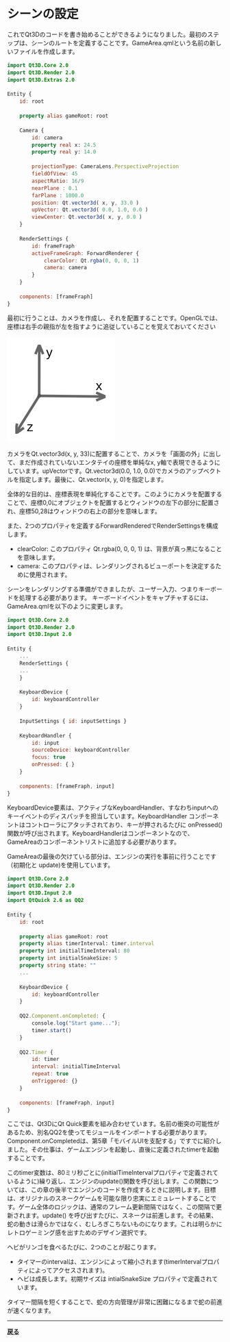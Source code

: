 # シーンの設定

これでQt3Dのコードを書き始めることができるようになりました。最初のステップは、シーンのルートを定義することです。GameArea.qmlという名前の新しいファイルを作成します。

```QML
import Qt3D.Core 2.0
import Qt3D.Render 2.0
import Qt3D.Extras 2.0

Entity {
    id: root

    property alias gameRoot: root

    Camera {
        id: camera
        property real x: 24.5
        property real y: 14.0

        projectionType: CameraLens.PerspectiveProjection
        fieldOfView: 45
        aspectRatio: 16/9
        nearPlane : 0.1
        farPlane : 1000.0
        position: Qt.vector3d( x, y, 33.0 )
        upVector: Qt.vector3d( 0.0, 1.0, 0.0 )
        viewCenter: Qt.vector3d( x, y, 0.0 )
    }

    RenderSettings {
        id: frameFraph
        activeFrameGraph: ForwardRenderer {
            clearColor: Qt.rgba(0, 0, 0, 1)
            camera: camera
        }
    }

    components: [frameFraph]
}
```

最初に行うことは、カメラを作成し、それを配置することです。OpenGLでは、座標は右手の親指が左を指すように追従していることを覚えておいてください

![image](img/8.png)

カメラをQt.vector3d(x, y, 33)に配置することで、カメラを「画面の外」に出して、まだ作成されていないエンタテイの座標を単純なx, y軸で表現できるようにしています。upVectorです。Qt.vector3d(0.0, 1.0, 0.0)でカメラのアップベクトルを指定します。最後に、Qt.vector(x, y, 0)を指定します。

全体的な目的は、座標表現を単純化することです。このようにカメラを配置することで、座標0,0にオブジェクトを配置するとウィンドウの左下の部分に配置され、座標50,28はウィンドウの右上の部分を意味します。

また、2つのプロパティを定義するForwardRenderedでRenderSettingsを構成します。

* clearColor: このプロパティ Qt.rgba(0, 0, 0, 1) は、背景が真っ黒になることを意味します。
* camera: このプロパティは、レンダリングされるビューポートを決定するために使用されます。

シーンをレンダリングする準備ができましたが、ユーザー入力、つまりキーボードを処理する必要があります。
キーボードイベントをキャプチャするには、GameArea.qmlを以下のように変更します。

```QML
import Qt3D.Core 2.0
import Qt3D.Render 2.0
import Qt3D.Input 2.0

Entity {
    ...
    RenderSettings {
    ...
    }

    KeyboardDevice {
        id: keyboardController
    }

    InputSettings { id: inputSettings }

    KeyboardHandler {
        id: input
        sourceDevice: keyboardController
        focus: true
        onPressed: { }
    }

    components: [frameFraph, input]
}
```

KeyboardDevice要素は、アクティブなKeyboardHandler、すなわちinputへのキーイベントのディスパッチを担当しています。KeyboardHandler コンポーネントはコントローラにアタッチされており、キーが押されるたびに onPressed() 関数が呼び出されます。KeyboardHandlerはコンポーネントなので、GameAreaのコンポーネントリストに追加する必要があります。

GameAreaの最後の欠けている部分は、エンジンの実行を事前に行うことです（初期化と
update)を使用しています。

```QML
import Qt3D.Core 2.0
import Qt3D.Render 2.0
import Qt3D.Input 2.0
import QtQuick 2.6 as QQ2

Entity {
    id: root

    property alias gameRoot: root
    property alias timerInterval: timer.interval
    property int initialTimeInterval: 80
    property int initialSnakeSize: 5
    property string state: ""
    ...

    KeyboardDevice {
        id: keyboardController
    }

    QQ2.Component.onCompleted: {
        console.log("Start game...");
        timer.start()
    }

    QQ2.Timer {
        id: timer
        interval: initialTimeInterval
        repeat: true
        onTriggered: {}
    }

    components: [frameFraph, input]
}
```

ここでは、Qt3DにQt Quick要素を組み合わせています。名前の衝突の可能性があるため、別名QQ2を使ってモジュールをインポートする必要があります。Component.onCompletedは、第5章「モバイルUIを支配する」ですでに紹介しました。その仕事は、ゲームエンジンを起動し、直後に定義されたtimerを起動することです。

このtimer変数は、80ミリ秒ごとに(initialTimeIntervalプロパティで定義されているように)繰り返し、エンジンのupdate()関数を呼び出します。この関数については、この章の後半でエンジンのコードを作成するときに説明します。目標は、オリジナルのスネークゲームを可能な限り忠実にエミュレートすることです。ゲーム全体のロジックは、通常のフレーム更新間隔ではなく、この間隔で更新されます。update() を呼び出すたびに、スネークは前進します。その結果、蛇の動きは滑らかではなく、むしろぎこちないものになります。これは明らかにレトロゲーミング感を出すためのデザイン選択です。

ヘビがリンゴを食べるたびに、2つのことが起こります。

* タイマーのintervalは、エンジンによって縮小されます(timerIntervalプロパティによってアクセスされます)。
* ヘビは成長します。初期サイズは intialSnakeSize プロパティで定義されています。

タイマー間隔を短くすることで、蛇の方向管理が非常に困難になるまで蛇の前進が速くなります。

***

**[戻る](../index.html)**
